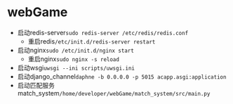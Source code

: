 # webGame

- 启动redis-server`sudo redis-server /etc/redis/redis.conf`
    - 重启redis`/etc/init.d/redis-server restart`
- 启动nginx`sudo /etc/init.d/nginx start`
    - 重启nginx`sudo nginx -s reload`
- 启动wsgi`uwsgi --ini scripts/uwsgi.ini`
- 启动django_channel`daphne -b 0.0.0.0 -p 5015 acapp.asgi:application`
- 启动匹配服务match_system`/home/developer/webGame/match_system/src/main.py`
